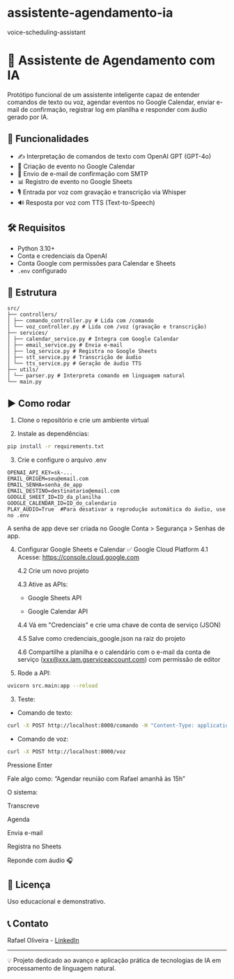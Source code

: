 # assistente-agendamento-ia
voice-scheduling-assistant

# 🤖 Assistente de Agendamento com IA

Protótipo funcional de um assistente inteligente capaz de entender comandos de texto ou voz, agendar eventos no Google Calendar, enviar e-mail de confirmação, registrar log em planilha e responder com áudio gerado por IA.

## 🚀 Funcionalidades

- ✍️ Interpretação de comandos de texto com OpenAI GPT (GPT-4o)
- 📅 Criação de evento no Google Calendar
- 📧 Envio de e-mail de confirmação com SMTP
- 📊 Registro de evento no Google Sheets
- 🎙 Entrada por voz com gravação e transcrição via Whisper
- 🔊 Resposta por voz com TTS (Text-to-Speech)

## 🛠 Requisitos

- Python 3.10+
- Conta e credenciais da OpenAI
- Conta Google com permissões para Calendar e Sheets
- `.env` configurado

## 📂 Estrutura

```
src/
├── controllers/
│ ├── comando_controller.py # Lida com /comando
│ └── voz_controller.py # Lida com /voz (gravação e transcrição)
├── services/
│ ├── calendar_service.py # Integra com Google Calendar
│ ├── email_service.py # Envia e-mail
│ ├── log_service.py # Registra no Google Sheets
│ ├── stt_service.py # Transcrição de áudio
│ └── tts_service.py # Geração de áudio TTS
├── utils/
│ └── parser.py # Interpreta comando em linguagem natural
└── main.py
```


## ▶️ Como rodar

1. Clone o repositório e crie um ambiente virtual
   
2. Instale as dependências:
```bash
pip install -r requirements.txt
```

3. Crie e configure o arquivo .env
```env
OPENAI_API_KEY=sk-...
EMAIL_ORIGEM=seu@email.com
EMAIL_SENHA=senha_de_app
EMAIL_DESTINO=destinatario@email.com
GOOGLE_SHEET_ID=ID_da_planilha
GOOGLE_CALENDAR_ID=ID_do_calendario
PLAY_AUDIO=True  #Para desativar a reprodução automática do áudio, use no .env
```
A senha de app deve ser criada no Google Conta > Segurança > Senhas de app.

4. Configurar Google Sheets e Calendar
   ✅ Google Cloud Platform
   4.1 Acesse: https://console.cloud.google.com

   4.2 Crie um novo projeto

   4.3 Ative as APIs:

      * Google Sheets API

      * Google Calendar API

   4.4 Vá em "Credenciais" e crie uma chave de conta de serviço (JSON)

   4.5 Salve como credenciais_google.json na raiz do projeto

   4.6 Compartilhe a planilha e o calendário com o e-mail da conta de serviço (xxx@xxx.iam.gserviceaccount.com) com permissão de editor

5. Rode a API:
```bash
uvicorn src.main:app --reload
```

3. Teste:
- Comando de texto:
```bash
curl -X POST http://localhost:8000/comando -H "Content-Type: application/json" -d "{"comando": "Agendar reunião com a Regina amanhã às 11h"}"
```

- Comando de voz:
```bash
curl -X POST http://localhost:8000/voz
```
Pressione Enter

Fale algo como: “Agendar reunião com Rafael amanhã às 15h”

O sistema:

Transcreve

Agenda

Envia e-mail

Registra no Sheets

Reponde com áudio 🎧



## 📄 Licença

Uso educacional e demonstrativo.


## 📞 Contato

Rafael Oliveira - [LinkedIn](https://linkedin.com/in/rafael-oliveira720)

----

💡 Projeto dedicado ao avanço e aplicação prática de tecnologias de IA em processamento de linguagem natural.
